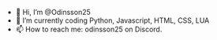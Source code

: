 - 👋 Hi, I’m @Odinsson25
- 🌱 I’m currently coding Python, Javascript, HTML, CSS, LUA
- 📫 How to reach me: odinsson25 on Discord.

